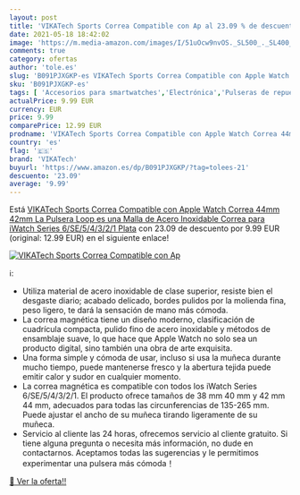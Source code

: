```yaml
---
layout: post
title: 'VIKATech Sports Correa Compatible con Ap al 23.09 % de descuento'
date: 2021-05-18 18:42:02
image: 'https://m.media-amazon.com/images/I/51uOcw9nvOS._SL500_._SL400_.jpg'
comments: true
category: ofertas
author: 'tole.es'
slug: 'B091PJXGKP-es VIKATech Sports Correa Compatible con Apple Watch Correa...'
sku: 'B091PJXGKP-es'
tags: [ 'Accesorios para smartwatches','Electrónica','Pulseras de repuesto para smartwatches','Tecnología para vestir','apple','vikatech', ]
actualPrice: 9.99 EUR
currency: EUR
price: 9.99
comparePrice: 12.99 EUR
prodname: 'VIKATech Sports Correa Compatible con Apple Watch Correa 44mm 42mm  La Pulsera Loop es una Malla de Acero Inoxidable Correa para iWatch Series 6/SE/5/4/3/2/1 Plata'
country: 'es'
flag: '🇪🇸'
brand: 'VIKATech'
buyurl: 'https://www.amazon.es/dp/B091PJXGKP/?tag=tolees-21'
descuento: '23.09'
average: '9.99'
---
```


Está [VIKATech Sports Correa Compatible con Apple Watch Correa 44mm 42mm  La Pulsera Loop es una Malla de Acero Inoxidable Correa para iWatch Series 6/SE/5/4/3/2/1 Plata](https://www.amazon.es/dp/B091PJXGKP/?tag=tolees-21) con 23.09 de descuento por 9.99 EUR (original: 12.99 EUR) en el siguiente enlace!

[![VIKATech Sports Correa Compatible con Ap](https://m.media-amazon.com/images/I/51uOcw9nvOS._SL500_._SL400_.jpg)](https://www.amazon.es/dp/B091PJXGKP/?tag=tolees-21)

ℹ️:

- Utiliza material de acero inoxidable de clase superior, resiste bien el desgaste diario; acabado delicado, bordes pulidos por la molienda fina, peso ligero, te dará la sensación de mano más cómoda.
- La correa magnética tiene un diseño moderno, clasificación de cuadrícula compacta, pulido fino de acero inoxidable y métodos de ensamblaje suave, lo que hace que Apple Watch no solo sea un producto digital, sino también una obra de arte exquisita.
- Una forma simple y cómoda de usar, incluso si usa la muñeca durante mucho tiempo, puede mantenerse fresco y la abertura tejida puede emitir calor y sudor en cualquier momento.
- La correa magnética es compatible con todos los iWatch Series 6/SE/5/4/3/2/1. El producto ofrece tamaños de 38 mm 40 mm y 42 mm 44 mm, adecuados para todas las circunferencias de 135-265 mm. Puede ajustar el ancho de su muñeca tirando ligeramente de su muñeca.
- Servicio al cliente las 24 horas, ofrecemos servicio al cliente gratuito. Si tiene alguna pregunta o necesita más información, no dude en contactarnos. Aceptamos todas las sugerencias y le permitimos experimentar una pulsera más cómoda！

[🛒 Ver la oferta!!](https://www.amazon.es/dp/B091PJXGKP/?tag=tolees-21)
